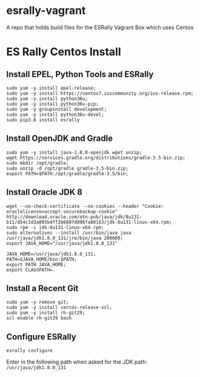 # esrally-vagrant
A repo that holds build files for the ESRally Vagrant Box which uses Centos

# ES Rally Centos Install

## Install EPEL, Python Tools and ESRally

```
sudo yum -y install epel-release;
sudo yum -y install https://centos7.iuscommunity.org/ius-release.rpm;
sudo yum -y install python36u;
sudo yum -y install python36u-pip;
sudo yum -y groupinstall development;
sudo yum -y install python36u-devel;
sudo pip3.6 install esrally
```

## Install OpenJDK and Gradle

```
sudo yum -y install java-1.8.0-openjdk wget unzip;
wget https://services.gradle.org/distributions/gradle-3.5-bin.zip;
sudo mkdir /opt/gradle;
sudo unzip -d /opt/gradle gradle-3.5-bin.zip;
export PATH=$PATH:/opt/gradle/gradle-3.5/bin;
```

## Install Oracle JDK 8

```
wget --no-check-certificate --no-cookies --header "Cookie: oraclelicense=accept-securebackup-cookie" http://download.oracle.com/otn-pub/java/jdk/8u131-b11/d54c1d3a095b4ff2b6607d096fa80163/jdk-8u131-linux-x64.rpm;
sudo rpm -i jdk-8u131-linux-x64.rpm;
sudo alternatives --install /usr/bin/java java /usr/java/jdk1.8.0_131/jre/bin/java 200000;
export JAVA_HOME="/usr/java/jdk1.8.0_131"

JAVA_HOME=/usr/java/jdk1.8.0_131;
PATH=$JAVA_HOME/bin:$PATH;
export PATH JAVA_HOME;
export CLASSPATH=.

```

## Install a Recent Git

```
sudo yum -y remove git;
sudo yum -y install centos-release-scl;
sudo yum -y install rh-git29;
scl enable rh-git29 bash
```

## Configure ESRally

`esrally configure`

Enter in the following path when asked for the JDK path: `/usr/java/jdk1.8.0_131`
